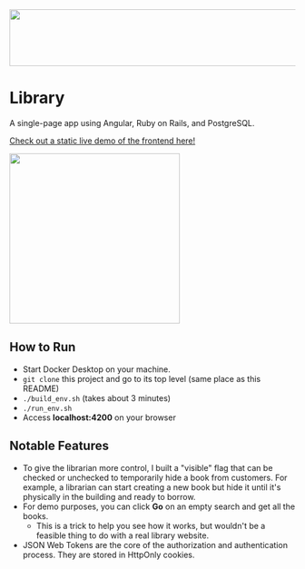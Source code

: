 <!-- <img src="https://github.com/kortrk/library/assets/7088687/e56b5364-da15-4284-8f6f-514e7efc4db4" width=1000 height=100> -->
<!-- <img src="https://github.com/kortrk/library/assets/7088687/4324533d-728e-4308-b113-cdec5ebeed40" width=1000 height=100> -->
<img src="https://github.com/kortrk/library/assets/7088687/34d6c7cf-a112-429d-b3d7-b7f4af73d294" width=1000 height=100>

# Library
A single-page app using Angular, Ruby on Rails, and PostgreSQL.

[Check out a static live demo of the frontend here!](https://kortrk.github.io/library-gh-pages)

<!-- ![Cornerstone Library Cover Image](https://github.com/user-attachments/assets/b3d21a6c-5d34-40c3-abf8-b166d988a6eb) -->
<img src="https://github.com/user-attachments/assets/b3d21a6c-5d34-40c3-abf8-b166d988a6eb" width=300>

## How to Run
- Start Docker Desktop on your machine.
- `git clone` this project and go to its top level (same place as this README)
- `./build_env.sh` (takes about 3 minutes)
- `./run_env.sh`
- Access <b>localhost:4200</b> on your browser

## Notable Features
- To give the librarian more control, I built a "visible" flag that can be checked or unchecked to temporarily hide a book from customers. For example, a librarian can start creating a new book but hide it until it's physically in the building and ready to borrow.
- For demo purposes, you can click <b>Go</b> on an empty search and get all the books.
   - This is a trick to help you see how it works, but wouldn't be a feasible thing to do with a real library website.
- JSON Web Tokens are the core of the authorization and authentication process. They are stored in HttpOnly cookies.
